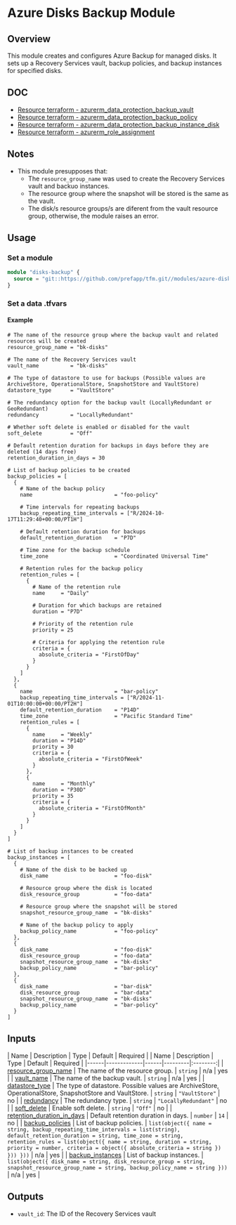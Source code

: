 # Azure Disks Backup Module

## Overview

This module creates and configures Azure Backup for managed disks. It sets up a Recovery Services vault, backup policies, and backup instances for specified disks.

## DOC

- [Resource terraform - azurerm_data_protection_backup_vault](https://registry.terraform.io/providers/hashicorp/azurerm/latest/docs/resources/data_protection_backup_vault)
- [Resource terraform - azurerm_data_protection_backup_policy](https://registry.terraform.io/providers/hashicorp/azurerm/latest/docs/resources/data_protection_backup_policy)
- [Resource terraform - azurerm_data_protection_backup_instance_disk](https://registry.terraform.io/providers/hashicorp/azurerm/latest/docs/resources/data_protection_backup_instance_disk)
- [Resource terraform - azurerm_role_assignment](https://registry.terraform.io/providers/hashicorp/azurerm/latest/docs/resources/role_assignment)

## Notes

- This module presupposes that:
  - The `resource_group_name` was used to create the Recovery Services vault and backuo instances.
  - The resource group where the snapshot will be stored is the same as the vault.
  - The disk/s resource groups/s are diferent from the vault resource group, otherwise, the module raises an error.

## Usage

### Set a module

```terraform
module "disks-backup" {
  source = "git::https://github.com/prefapp/tfm.git//modules/azure-disks-backup?ref=<version>"
}
```

### Set a data .tfvars

#### Example

```hcl
# The name of the resource group where the backup vault and related resources will be created
resource_group_name = "bk-disks"

# The name of the Recovery Services vault
vault_name          = "bk-disks"

# The type of datastore to use for backups (Possible values are ArchiveStore, OperationalStore, SnapshotStore and VaultStore)
datastore_type      = "VaultStore"

# The redundancy option for the backup vault (LocallyRedundant or GeoRedundant)
redundancy          = "LocallyRedundant"

# Whether soft delete is enabled or disabled for the vault
soft_delete         = "Off"

# Default retention duration for backups in days before they are deleted (14 days free)
retention_duration_in_days = 30

# List of backup policies to be created
backup_policies = [
  {
    # Name of the backup policy
    name                          = "foo-policy"

    # Time intervals for repeating backups
    backup_repeating_time_intervals = ["R/2024-10-17T11:29:40+00:00/PT1H"]

    # Default retention duration for backups
    default_retention_duration    = "P7D"

    # Time zone for the backup schedule
    time_zone                     = "Coordinated Universal Time"

    # Retention rules for the backup policy
    retention_rules = [
      {
        # Name of the retention rule
        name     = "Daily"

        # Duration for which backups are retained
        duration = "P7D"

        # Priority of the retention rule
        priority = 25

        # Criteria for applying the retention rule
        criteria = {
          absolute_criteria = "FirstOfDay"
        }
      }
    ]
  },
  {
    name                          = "bar-policy"
    backup_repeating_time_intervals = ["R/2024-11-01T10:00:00+00:00/PT2H"]
    default_retention_duration    = "P14D"
    time_zone                     = "Pacific Standard Time"
    retention_rules = [
      {
        name     = "Weekly"
        duration = "P14D"
        priority = 30
        criteria = {
          absolute_criteria = "FirstOfWeek"
        }
      },
      {
        name     = "Monthly"
        duration = "P30D"
        priority = 35
        criteria = {
          absolute_criteria = "FirstOfMonth"
        }
      }
    ]
  }
]

# List of backup instances to be created
backup_instances = [
  {
    # Name of the disk to be backed up
    disk_name                     = "foo-disk"

    # Resource group where the disk is located
    disk_resource_group           = "foo-data"

    # Resource group where the snapshot will be stored
    snapshot_resource_group_name  = "bk-disks"

    # Name of the backup policy to apply
    backup_policy_name            = "foo-policy"
  },
  {
    disk_name                     = "foo-disk"
    disk_resource_group           = "foo-data"
    snapshot_resource_group_name  = "bk-disks"
    backup_policy_name            = "bar-policy"
  },
  {
    disk_name                     = "bar-disk"
    disk_resource_group           = "bar-data"
    snapshot_resource_group_name  = "bk-disks"
    backup_policy_name            = "bar-policy"
  }
]
```

## Inputs

| Name | Description | Type | Default | Required |
| Name | Description | Type | Default | Required |
|------|-------------|------|---------|:--------:|
| <a name="input_resource_group_name"></a> [resource_group_name](#input_resource_group_name) | The name of the resource group. | `string` | n/a | yes |
| <a name="input_vault_name"></a> [vault_name](#input_vault_name) | The name of the backup vault. | `string` | n/a | yes |
| <a name="input_datastore_type"></a> [datastore_type](#input_datastore_type) | The type of datastore. Possible values are ArchiveStore, OperationalStore, SnapshotStore and VaultStore. | `string` | `"VaultStore"` | no |
| <a name="input_redundancy"></a> [redundancy](#input_redundancy) | The redundancy type. | `string` | `"LocallyRedundant"` | no |
| <a name="input_soft_delete"></a> [soft_delete](#input_soft_delete) | Enable soft delete. | `string` | `"Off"` | no |
| <a name="input_retention_duration_in_days"></a> [retention_duration_in_days](#input_retention_duration_in_days) | Default retention duration in days. | `number` | `14` | no |
| <a name="input_backup_policies"></a> [backup_policies](#input_backup_policies) | List of backup policies. | `list(object({ name = string, backup_repeating_time_intervals = list(string), default_retention_duration = string, time_zone = string, retention_rules = list(object({ name = string, duration = string, priority = number, criteria = object({ absolute_criteria = string }) })) }))` | n/a | yes |
| <a name="input_backup_instances"></a> [backup_instances](#input_backup_instances) | List of backup instances. | `list(object({ disk_name = string, disk_resource_group = string, snapshot_resource_group_name = string, backup_policy_name = string }))` | n/a | yes |

## Outputs

- `vault_id`: The ID of the Recovery Services vault
